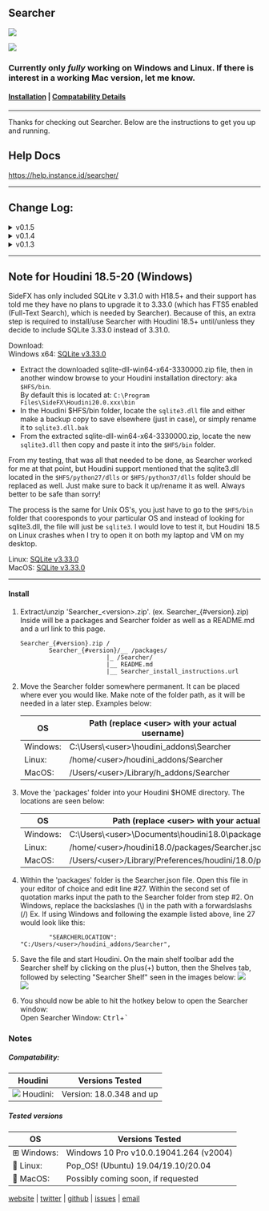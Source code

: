 <!-- Open me in a markdown capable browser, or go to https://github.com/instance-id/searcher_addon -->

## Searcher

![](https://i.imgur.com/2JCkraG.png)

![](https://i.imgur.com/RqYgyEs.gif)

### Currently only *fully* working on Windows and Linux. If there is interest in a working Mac version, let me know.

#### [Installation](#install) | [Compatability Details](#notes)

---

Thanks for checking out Searcher. Below are the instructions to get you up and running. 

## Help Docs

https://help.instance.id/searcher/

---

## Change Log:

<details>
<summary>v0.1.5</summary>

Fixed build script and repackaged release with proper Searcher compiled runtime files for py3.10

</details>

<details>
<summary>v0.1.4</summary>

Added Houdini v20 compatibility

</details>

<details>
<summary>v0.1.3</summary>

Added Houdini v19.5 compatibility

</details>



---

## Note for Houdini 18.5-20 (Windows)

SideFX has only included SQLite v 3.31.0 with H18.5+ and their support has told me they have no plans to upgrade it to 3.33.0 (which has FTS5 enabled (Full-Text Search), which is needed by Searcher). Because of this, an extra step is required to install/use Searcher with Houdini 18.5+ until/unless they decide to include SQLite 3.33.0 instead of 3.31.0.

Download:  
Windows x64: [SQLite v3.33.0](https://www.sqlite.org/2020/sqlite-dll-win64-x64-3330000.zip)   

- Extract the downloaded sqlite-dll-win64-x64-3330000.zip file, then in another window browse to your Houdini installation directory: aka `$HFS/bin`.  
  By default this is located at: `C:\Program Files\SideFX\Houdini20.0.xxx\bin`
- In the Houdini $HFS/bin folder, locate the `sqlite3.dll` file and either make a backup copy to save elsewhere (just in case), or simply rename it to `sqlite3.dll.bak`
- From the extracted sqlite-dll-win64-x64-3330000.zip, locate the new `sqlite3.dll` then copy and paste it into the `$HFS/bin` folder.

From my testing, that was all that needed to be done, as Searcher worked for me at that point, but Houdini support mentioned that the sqlite3.dll located in the `$HFS/python27/dlls` or `$HFS/python37/dlls` folder should be replaced as well. Just make sure to back it up/rename it as well. Always better to be safe than sorry!

The process is the same for Unix OS's, you just have to go to the `$HFS/bin` folder that cooresponds to your particular OS and instead of looking for sqlite3.dll, the file will just be `sqlite3`. I would love to test it, but Houdini 18.5 on Linux crashes when I try to open it on both my laptop and VM on my desktop.  

Linux: [SQLite v3.33.0](https://www.sqlite.org/2020/sqlite-tools-linux-x86-3330000.zip)   
MacOS: [SQLite v3.33.0](https://www.sqlite.org/2020/sqlite-tools-osx-x86-3330000.zip)   

---

#### Install

1. Extract/unzip 'Searcher_\<version>.zip'. (ex. Searcher_{#version}.zip) Inside will be a packages and Searcher folder as well as a README.md and a url link to this page.
   
   ```
   Searcher_{#version}.zip /
           Searcher_{#version}/__ /packages/
                           |_ /Searcher/
                           |__ README.md
                           |__ Searcher_install_instructions.url
   ```

2. Move the Searcher folder somewhere permanent. It can be placed where ever you would like. Make note of the folder path, as it will be needed in a later step. Examples below:  
   
   | OS                                           | Path  (replace \<user> with your actual username) |
   | -------------------------------------------- | ------------------------------------------------- |
   | <i class="fa fa-windows fa-1x"></i> Windows: | C:\Users\\\<user>\houdini_addons\Searcher         |
   | <i class="fa fa-linux fa-1x"></i> Linux:     | /home/\<user>/houdini_addons/Searcher             |
   | <i class="fa fa-apple fa-1x"></i> MacOS:     | /Users/\<user>/Library/h_addons/Searcher          |

3. Move the 'packages' folder into your Houdini $HOME directory. The locations are seen below:
   
   | OS                                           | Path  (replace \<user> with your actual username)                      |
   | -------------------------------------------- | ---------------------------------------------------------------------- |
   | <i class="fa fa-windows fa-1x"></i> Windows: | C:\Users\\\<user>\Documents\houdini18.0\packages\Searcher.json         |
   | <i class="fa fa-linux fa-1x"></i> Linux:     | /home/\<user>/houdini18.0/packages/Searcher.json                       |
   | <i class="fa fa-apple fa-1x"></i> MacOS:     | /Users/\<user>/Library/Preferences/houdini/18.0/packages/Searcher.json |

4. Within the 'packages' folder is the Searcher.json file. Open this file in your editor of choice and edit line #27. Within the second set of quotation marks input the path to the Searcher folder from step #2. On Windows, replace the backslashes (\\) in the path with a forwardslashs (/)
   Ex. If using Windows and following the example listed above, line 27 would look like this:
   
   ```
           "SEARCHERLOCATION": "C:/Users/<user>/houdini_addons/Searcher",
   ```

5. Save the file and start Houdini. On the main shelf toolbar add the Searcher shelf by clicking on the plus(+) button, then the Shelves tab, followed by selecting "Searcher Shelf" seen in the images below:
    ![](https://i.imgur.com/GzdyUYt.png)  
    ![](https://i.imgur.com/F4C5MOx.png)

6. You should now be able to hit the hotkey below to open the Searcher window:  
    Open Searcher Window: <kbd>Ctrl</kbd>+<kbd>`</kbd>

### Notes

##### Compatability:

| Houdini                                       | Versions Tested          |
| --------------------------------------------- | ------------------------ |
| ![](https://i.imgur.com/h9Nefqz.png) Houdini: | Version: 18.0.348 and up |

##### Tested versions

| OS         | Versions Tested                        |
| ---------- | -------------------------------------- |
| ⊞ Windows: | Windows 10 Pro v10.0.19041.264 (v2004) |
| 🐧 Linux:  | Pop_OS! (Ubuntu) 19.04/19.10/20.04     |
| 🍎 MacOS:  | Possibly coming soon, if requested     |

<i class="fa fa-firefox fa-1x"></i> [website](https://instance.id/) | <i class="fa fa-twitter fa-1x"></i> [twitter](https://twitter.com/instance_id) | <i class="fa fa-github fa-1x"> </i> [github](https://github.com/instance-id) | <i class="fa fa-bug fa-1x"></i> [issues](https://github.com/instance-id/searcher_addon/issues?q=) | <i class="fa fa-at fa-1x"></i> [email](https://github.com/instance-id/searcher_addon/issues?q=)  

